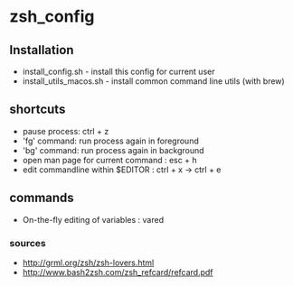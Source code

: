 # zsh_config
## Installation
* install_config.sh - install this config for current user
* install_utils_macos.sh  - install common command line utils (with brew)

## shortcuts
* pause process: ctrl + z
 * 'fg' command: run process again in foreground
 * 'bg' command: run process again in background
* open man page for current command : esc + h
* edit commandline within $EDITOR : ctrl + x  -> ctrl + e

## commands
* On-the-fly editing of variables : vared <VARIABLE>

### sources
* http://grml.org/zsh/zsh-lovers.html
* http://www.bash2zsh.com/zsh_refcard/refcard.pdf
